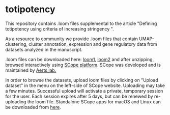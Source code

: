 # totipotency
This repository contains .loom files supplemental to the article "Defining totipotency using criteria of increasing stringency ". 

As a resource to community we provide .loom files that contain UMAP-clustering, cluster annotation, expression and gene regulatory data from datasets analyzed in the manuscript. 

.loom files can be downloaded here: [loom1](https://ftp.ncbi.nlm.nih.gov/geo/series/GSE145nnn/GSE145609/suppl/GSE145609_Post_implantation_blastoid_data.loom.gz), [loom2](https://ftp.ncbi.nlm.nih.gov/geo/series/GSE145nnn/GSE145609/suppl/GSE145609_Pre_implantation_ESCs_embryo_data.loom.gz)
and after unzipping, browsed interactively using [SCope platform](https://scope.aertslab.org). SCope was developed and is maintained by [Aerts lab.](https://www.aertslab.org/)

In order to browse the datasets, upload loom files by clicking on "Upload dataset" in the menu on the left-side of SCope website. Uploading may take a few minutes. Successful upload will activate a private, temporary session for the user. Each session expires after 5 days, but can be renewed by re-uploading the loom file. 
Standalone SCope apps for macOS and Linux can be downloaded from [here](https://github.com/aertslab/SCope/releases).


